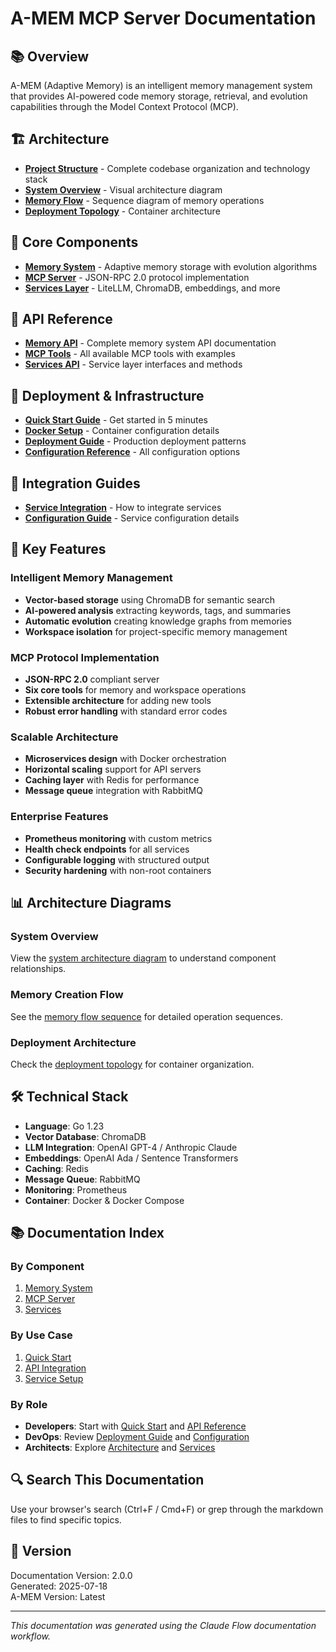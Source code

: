 # A-MEM MCP Server Documentation

## 📚 Overview

A-MEM (Adaptive Memory) is an intelligent memory management system that provides AI-powered code memory storage, retrieval, and evolution capabilities through the Model Context Protocol (MCP).

## 🏗️ Architecture

- **[Project Structure](architecture/project-structure.md)** - Complete codebase organization and technology stack
- **[System Overview](architecture/system-overview.mermaid)** - Visual architecture diagram
- **[Memory Flow](architecture/memory-flow.mermaid)** - Sequence diagram of memory operations
- **[Deployment Topology](architecture/deployment-topology.mermaid)** - Container architecture

## 🧩 Core Components

- **[Memory System](components/memory-system.md)** - Adaptive memory storage with evolution algorithms
- **[MCP Server](components/mcp-server.md)** - JSON-RPC 2.0 protocol implementation
- **[Services Layer](components/services.md)** - LiteLLM, ChromaDB, embeddings, and more

## 📖 API Reference

- **[Memory API](api/memory-api.md)** - Complete memory system API documentation
- **[MCP Tools](api/mcp-tools.md)** - All available MCP tools with examples
- **[Services API](api/services-api.md)** - Service layer interfaces and methods

## 🚀 Deployment & Infrastructure

- **[Quick Start Guide](deployment/quick-start.md)** - Get started in 5 minutes
- **[Docker Setup](infrastructure/docker-setup.md)** - Container configuration details
- **[Deployment Guide](infrastructure/deployment.md)** - Production deployment patterns
- **[Configuration Reference](infrastructure/configuration.md)** - All configuration options

## 📘 Integration Guides

- **[Service Integration](guides/service-integration.md)** - How to integrate services
- **[Configuration Guide](configuration/service-config.md)** - Service configuration details

## 🔧 Key Features

### Intelligent Memory Management
- **Vector-based storage** using ChromaDB for semantic search
- **AI-powered analysis** extracting keywords, tags, and summaries
- **Automatic evolution** creating knowledge graphs from memories
- **Workspace isolation** for project-specific memory management

### MCP Protocol Implementation
- **JSON-RPC 2.0** compliant server
- **Six core tools** for memory and workspace operations
- **Extensible architecture** for adding new tools
- **Robust error handling** with standard error codes

### Scalable Architecture
- **Microservices design** with Docker orchestration
- **Horizontal scaling** support for API servers
- **Caching layer** with Redis for performance
- **Message queue** integration with RabbitMQ

### Enterprise Features
- **Prometheus monitoring** with custom metrics
- **Health check endpoints** for all services
- **Configurable logging** with structured output
- **Security hardening** with non-root containers

## 📊 Architecture Diagrams

### System Overview
View the [system architecture diagram](architecture/system-overview.mermaid) to understand component relationships.

### Memory Creation Flow
See the [memory flow sequence](architecture/memory-flow.mermaid) for detailed operation sequences.

### Deployment Architecture
Check the [deployment topology](architecture/deployment-topology.mermaid) for container organization.

## 🛠️ Technical Stack

- **Language**: Go 1.23
- **Vector Database**: ChromaDB
- **LLM Integration**: OpenAI GPT-4 / Anthropic Claude
- **Embeddings**: OpenAI Ada / Sentence Transformers
- **Caching**: Redis
- **Message Queue**: RabbitMQ
- **Monitoring**: Prometheus
- **Container**: Docker & Docker Compose

## 📚 Documentation Index

### By Component
1. [Memory System](components/memory-system.md)
2. [MCP Server](components/mcp-server.md)
3. [Services](components/services.md)

### By Use Case
1. [Quick Start](deployment/quick-start.md)
2. [API Integration](api/mcp-tools.md)
3. [Service Setup](guides/service-integration.md)

### By Role
- **Developers**: Start with [Quick Start](deployment/quick-start.md) and [API Reference](api/mcp-tools.md)
- **DevOps**: Review [Deployment Guide](infrastructure/deployment.md) and [Configuration](infrastructure/configuration.md)
- **Architects**: Explore [Architecture](architecture/project-structure.md) and [Services](components/services.md)

## 🔍 Search This Documentation

Use your browser's search (Ctrl+F / Cmd+F) or grep through the markdown files to find specific topics.

## 📝 Version

Documentation Version: 2.0.0  
Generated: 2025-07-18  
A-MEM Version: Latest

---

*This documentation was generated using the Claude Flow documentation workflow.*